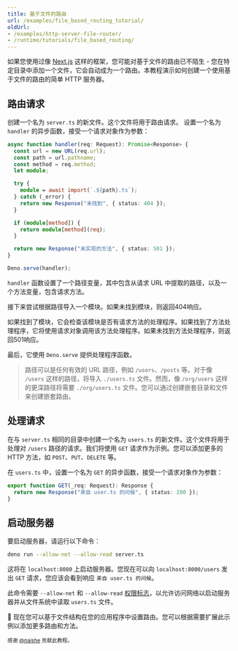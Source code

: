 ```yaml
---
title: 基于文件的路由
url: /examples/file_based_routing_tutorial/
oldUrl:
- /examples/http-server-file-router/
- /runtime/tutorials/file_based_routing/
---
```


如果您使用过像 [Next.js](https://nextjs.org/) 这样的框架，您可能对基于文件的路由已不陌生 - 您在特定目录中添加一个文件，它会自动成为一个路由。本教程演示如何创建一个使用基于文件的路由的简单 HTTP 服务器。

## 路由请求

创建一个名为 `server.ts` 的新文件。这个文件将用于路由请求。
设置一个名为 `handler` 的异步函数，接受一个请求对象作为参数：

```ts title="server.ts"
async function handler(req: Request): Promise<Response> {
  const url = new URL(req.url);
  const path = url.pathname;
  const method = req.method;
  let module;

  try {
    module = await import(`.${path}.ts`);
  } catch (_error) {
    return new Response("未找到", { status: 404 });
  }

  if (module[method]) {
    return module[method](req);
  }

  return new Response("未实现的方法", { status: 501 });
}

Deno.serve(handler);
```

`handler` 函数设置了一个路径变量，其中包含从请求 URL 中提取的路径，以及一个方法变量，包含请求方法。

接下来尝试根据路径导入一个模块。如果未找到模块，则返回404响应。

如果找到了模块，它会检查该模块是否有请求方法的处理程序。如果找到了方法处理程序，它将使用请求对象调用该方法处理程序。如果未找到方法处理程序，则返回501响应。

最后，它使用 `Deno.serve` 提供处理程序函数。

> 路径可以是任何有效的 URL 路径，例如 `/users`、`/posts` 等。对于像 `/users` 这样的路径，将导入 `./users.ts` 文件。然而，像 `/org/users` 这样的更深路径将需要 `./org/users.ts` 文件。您可以通过创建嵌套目录和文件来创建嵌套路由。

## 处理请求

在与 `server.ts` 相同的目录中创建一个名为 `users.ts` 的新文件。这个文件将用于处理对 `/users` 路径的请求。我们将使用 `GET` 请求作为示例。您可以添加更多的 HTTP 方法，如 `POST`、`PUT`、`DELETE` 等。

在 `users.ts` 中，设置一个名为 `GET` 的异步函数，接受一个请求对象作为参数：

```ts title="users.ts"
export function GET(_req: Request): Response {
  return new Response("来自 user.ts 的问候", { status: 200 });
}
```

## 启动服务器

要启动服务器，请运行以下命令：

```sh
deno run --allow-net --allow-read server.ts
```

这将在 `localhost:8080` 上启动服务器。您现在可以向 `localhost:8000/users` 发出 `GET` 请求，您应该会看到响应 `来自 user.ts 的问候`。

此命令需要 `--allow-net` 和 `--allow-read`
[权限标志](/runtime/fundamentals/security/)，以允许访问网络以启动服务器并从文件系统中读取 `users.ts` 文件。

🦕 现在您可以基于文件结构在您的应用程序中设置路由。您可以根据需要扩展此示例以添加更多路由和方法。

<small>感谢 [@naishe](https://github.com/naishe) 贡献此教程。</small>